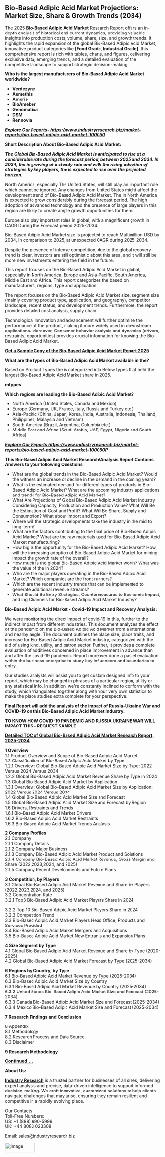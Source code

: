 <h2><strong>Bio-Based Adipic Acid Market Projections: Market Size, Share & Growth Trends (2034)</strong></h2><p>The 2025&nbsp;<strong><a href="https://www.industryresearch.biz/market-reports/bio-based-adipic-acid-market-100050">Bio-Based Adipic Acid Market</a></strong>&nbsp;Research Report offers an in-depth analysis of historical and current dynamics, providing valuable insights into production costs, volume, share, size, and growth trends. It highlights the rapid expansion of the global Bio-Based Adipic Acid Market, innovative product categories like&nbsp;<strong>[Food Grade, Industrial Grade]</strong>. this comprehensive report is rich with tables, charts, and figures, delivering exclusive data, emerging trends, and a detailed evaluation of the competitive landscape to support strategic decision-making.</p><p><strong>Who is the largest manufacturers of Bio-Based Adipic Acid Market worldwide?</strong></p><p><strong><ul><li>Verdezyne</li><li> Aemethis</li><li> Ameris</li><li> BioAmeber</li><li> Genomatica</li><li> DSM</li><li> Rennovia</li></ul></strong></p><p><strong><em><a href="https://www.industryresearch.biz/market-reports/bio-based-adipic-acid-market-100050">Explore Our Reports-&nbsp;https://www.industryresearch.biz/market-reports/bio-based-adipic-acid-market-100050</a></em></strong></p><p><strong>Short Description About Bio-Based Adipic Acid Market:</strong></p><p><strong><em>The Global Bio-Based Adipic Acid Market is anticipated to rise at a considerable rate during the forecast period, between 2025 and 2034. In 2024, the is growing at a steady rate and with the rising adoption of strategies by key players, the is expected to rise over the projected horizon.</em></strong></p><p>North America, especially The United States, will still play an important role which cannot be ignored. Any changes from United States might affect the development trend of Bio-Based Adipic Acid Market. The in North America is expected to grow considerably during the forecast period. The high adoption of advanced technology and the presence of large players in this region are likely to create ample growth opportunities for them.</p><p>Europe also play important roles in global, with a magnificent growth in CAGR During the Forecast period 2025-2034.</p><p>Bio-Based Adipic Acid Market size is projected to reach Multimillion USD by 2034, In comparison to 2025, at unexpected CAGR during 2025-2034.</p><p>Despite the presence of intense competition, due to the global recovery trend is clear, investors are still optimistic about this area, and it will still be more new investments entering the field in the future.</p><p>This report focuses on the Bio-Based Adipic Acid Market in global, especially in North America, Europe and Asia-Pacific, South America, Middle East and Africa. This report categorizes the based on manufacturers, regions, type and application.</p><p>The report focuses on the Bio-Based Adipic Acid Market size, segment size (mainly covering product type, application, and geography), competitor landscape, recent status, and development trends. Furthermore, the report provides detailed cost analysis, supply chain.</p><p>Technological innovation and advancement will further optimize the performance of the product, making it more widely used in downstream applications. Moreover, Consumer behavior analysis and dynamics (drivers, restraints, opportunities) provides crucial information for knowing the Bio-Based Adipic Acid Market.</p><p><strong><a href="https://www.industryresearch.biz/market-reports/bio-based-adipic-acid-market-100050">Get a Sample Copy of the Bio-Based Adipic Acid Market Report 2025</a></strong></p><p><strong>What are the types of Bio-Based Adipic Acid Market available in the?</strong></p><p>Based on Product Types the is categorized into Below types that held the largest Bio-Based Adipic Acid Market share in 2025.</p><p><strong>mtypes</strong></p><p><strong>Which regions are leading the Bio-Based Adipic Acid Market?</strong></p><ul><li>North America (United States, Canada and Mexico)</li><li>Europe (Germany, UK, France, Italy, Russia and Turkey etc.)</li><li>Asia-Pacific (China, Japan, Korea, India, Australia, Indonesia, Thailand, Philippines, Malaysia and Vietnam)</li><li>South America (Brazil, Argentina, Columbia etc.)</li><li>Middle East and Africa (Saudi Arabia, UAE, Egypt, Nigeria and South Africa)</li></ul><p><strong><em><a href="https://www.industryresearch.biz/market-reports/bio-based-adipic-acid-market-100050">Explore Our Reports https://www.industryresearch.biz/market-reports/bio-based-adipic-acid-market-100050P</a></em></strong></p><p><strong>This Bio-Based Adipic Acid Market Research/Analysis Report Contains Answers to your following Questions</strong></p><ul><li>What are the global trends in the Bio-Based Adipic Acid Market? Would the witness an increase or decline in the demand in the coming years?</li><li>What is the estimated demand for different types of products in Bio-Based Adipic Acid Market? What are the upcoming industry applications and trends for Bio-Based Adipic Acid Market?</li><li>What Are Projections of Global Bio-Based Adipic Acid Market Industry Considering Capacity, Production and Production Value? What Will Be the Estimation of Cost and Profit? What Will Be Share, Supply and Consumption? What about Import and Export?</li><li>Where will the strategic developments take the industry in the mid to long-term?</li><li>What are the factors contributing to the final price of Bio-Based Adipic Acid Market? What are the raw materials used for Bio-Based Adipic Acid Market manufacturing?</li><li>How big is the opportunity for the Bio-Based Adipic Acid Market? How will the increasing adoption of Bio-Based Adipic Acid Market for mining impact the growth rate of the overall?</li><li>How much is the global Bio-Based Adipic Acid Market worth? What was the value of the in 2024?</li><li>Who are the major players operating in the Bio-Based Adipic Acid Market? Which companies are the front runners?</li><li>Which are the recent industry trends that can be implemented to generate additional revenue streams?</li><li>What Should Be Entry Strategies, Countermeasures to Economic Impact, and ing Channels for Bio-Based Adipic Acid Market Industry?</li></ul><p><strong>Bio-Based Adipic Acid Market - Covid-19 Impact and Recovery Analysis:</strong></p><p>We were monitoring the direct impact of covid-19 in this, further to the indirect impact from different industries. This document analyzes the effect of the pandemic on the Bio-Based Adipic Acid Market from a international and nearby angle. The document outlines the place size, place traits, and increase for Bio-Based Adipic Acid Market industry, categorized with the aid of using kind, utility, and patron sector. Further, it provides a complete evaluation of additives concerned in place improvement in advance than and after the covid-19 pandemic. Report moreover done a pastel evaluation within the business enterprise to study key influencers and boundaries to entry.</p><p>Our studies analysts will assist you to get custom designed info to your report, which may be changed in phrases of a particular region, utility or any statistical info. In addition, we're constantly inclined to conform with the study, which triangulated together along with your very own statistics to make the place studies extra complete for your perspective.</p><p><strong>Final Report will add the analysis of the impact of Russia-Ukraine War and COVID-19 on this Bio-Based Adipic Acid Market Industry.</strong></p><p><strong>TO KNOW HOW COVID-19 PANDEMIC AND RUSSIA UKRAINE WAR WILL IMPACT THIS - REQUEST SAMPLE</strong></p><p><strong><a href="https://www.industryresearch.biz/market-reports/bio-based-adipic-acid-market-100050">Detailed TOC of Global Bio-Based Adipic Acid Market Research Report, 2025-2034</a></strong></p><p><strong>1 Overview</strong><br /> 1.1 Product Overview and Scope of Bio-Based Adipic Acid Market<br /> 1.2 Classification of Bio-Based Adipic Acid Market by Type<br /> 1.2.1 Overview: Global Bio-Based Adipic Acid Market Size by Type: 2022 Versus 2024 Versus 2034<br /> 1.2.2 Global Bio-Based Adipic Acid Market Revenue Share by Type in 2024<br /> 1.3 Global Bio-Based Adipic Acid Market by Application<br /> 1.3.1 Overview: Global Bio-Based Adipic Acid Market Size by Application: 2022&nbsp;Versus 2024 Versus 2034<br /> 1.4 Global Bio-Based Adipic Acid Market Size and Forecast<br /> 1.5 Global Bio-Based Adipic Acid Market Size and Forecast by Region<br /> 1.6 Drivers, Restraints and Trends<br /> 1.6.1 Bio-Based Adipic Acid Market Drivers<br /> 1.6.2 Bio-Based Adipic Acid Market Restraints<br /> 1.6.3 Bio-Based Adipic Acid Market Trends Analysis</p><p><strong>2 Company Profiles</strong><br /> 2.1 Company<br /> 2.1.1 Company Details<br /> 2.1.2 Company Major Business<br /> 2.1.3 Company Bio-Based Adipic Acid Market Product and Solutions<br /> 2.1.4 Company Bio-Based Adipic Acid Market Revenue, Gross Margin and Share (2022,2023,2024, and 2025)<br /> 2.1.5 Company Recent Developments and Future Plans</p><p><strong>3 Competition, by Players</strong><br /> 3.1 Global Bio-Based Adipic Acid Market Revenue and Share by Players (2022,2023,2024, and 2025)<br /> 3.2 Concentration Rate<br /> 3.2.1 Top3 Bio-Based Adipic Acid Market Players Share in 2024</p><p>3.2.2 Top 10 Bio-Based Adipic Acid Market Players Share in 2024<br /> 3.2.3 Competition Trend<br /> 3.3 Bio-Based Adipic Acid Market Players Head Office, Products and Services Provided<br /> 3.4 Bio-Based Adipic Acid Market Mergers and Acquisitions<br /> 3.5 Bio-Based Adipic Acid Market New Entrants and Expansion Plans</p><p><strong>4 Size Segment by Type</strong><br /> 4.1 Global Bio-Based Adipic Acid Market Revenue and Share by Type (2020-2025)<br /> 4.2 Global Bio-Based Adipic Acid Market Forecast by Type (2025-2034)</p><p><strong>6 Regions by Country, by Type</strong><br /> 6.1 Bio-Based Adipic Acid Market Revenue by Type (2025-2034)<br /> 6.3 Bio-Based Adipic Acid Market Size by Country<br /> 6.3.1 Bio-Based Adipic Acid Market Revenue by Country (2025-2034)<br /> 6.3.2 United States Bio-Based Adipic Acid Market Size and Forecast (2025-2034)<br /> 6.3.3 Canada Bio-Based Adipic Acid Market Size and Forecast (2025-2034)<br /> 6.3.4 Mexico Bio-Based Adipic Acid Market Size and Forecast (2025-2034)</p><p><strong>7 Research Findings and Conclusion</strong></p><p>8 Appendix<br /> 8.1 Methodology<br /> 8.2 Research Process and Data Source<br /> 8.3 Disclaimer</p><p><strong>9 Research Methodology</strong></p><p><strong><a href="https://www.industryresearch.biz/market-reports/bio-based-adipic-acid-market-100050">Continued&hellip;.</a></strong></p><p><strong>About Us:</strong></p><p><strong><a href="https://www.industryresearch.biz/">Industry Research</a></strong>&nbsp;is a trusted partner for businesses of all sizes, delivering expert analysis and precise, data-driven intelligence to support informed decision-making. We craft innovative, customized solutions to help clients navigate challenges that may arise, ensuring they remain resilient and competitive in a rapidly evolving place.</p><p>Our Contacts<br /> Toll-Free Numbers:<br /> US: +1 (888) 690-5999<br /> UK: +44 8083 023308</p><p>Email: sales@industryresearch.biz</p>
<img width="97" height="30" alt="image" src="https://github.com/user-attachments/assets/b2c65da4-39fa-4c08-a090-cee3f250885a" />
